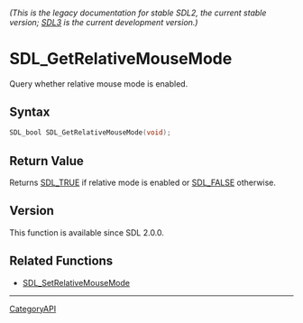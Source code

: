 ###### (This is the legacy documentation for stable SDL2, the current stable version; [SDL3](https://wiki.libsdl.org/SDL3/) is the current development version.)
# SDL_GetRelativeMouseMode

Query whether relative mouse mode is enabled.

## Syntax

```c
SDL_bool SDL_GetRelativeMouseMode(void);

```

## Return Value

Returns [SDL_TRUE](SDL_TRUE.md) if relative mode is enabled or
[SDL_FALSE](SDL_FALSE.md) otherwise.

## Version

This function is available since SDL 2.0.0.

## Related Functions

* [SDL_SetRelativeMouseMode](SDL_SetRelativeMouseMode.md)

----
[CategoryAPI](CategoryAPI.md)
